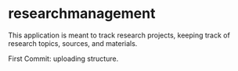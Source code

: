 # researchmanagement
<p>This application is meant to track research projects, keeping track
of research topics, sources, and materials.</p>
<p>First Commit: uploading structure.</p>